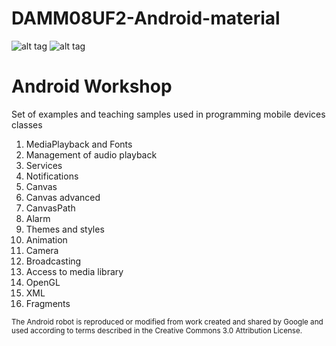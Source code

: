 # DAMM08UF2-Android-material

![alt tag](https://developer.android.com/images/brand/Android_Robot_100.png)
![alt tag](https://upload.wikimedia.org/wikipedia/commons/thumb/3/34/Android_Studio_icon.svg/100px-Android_Studio_icon.svg.png)

<h1>Android Workshop</h1>
<p>Set of examples and teaching samples used in programming mobile devices classes</p>

1. MediaPlayback and Fonts<br/>
2. Management of audio playback<br/>
3. Services<br/>
4. Notifications<br/>
5. Canvas<br/>
6. Canvas advanced<br/>
7. CanvasPath<br/>
8. Alarm<br/>
9. Themes and styles<br/>
11. Animation<br/>
12. Camera<br/>
14. Broadcasting<br/>
13. Access to media library<br/>
15. OpenGL<br/>
16. XML<br/>
17. Fragments<br/>

<sub>
The Android robot is reproduced or modified from work created and shared by Google and used according to terms described in the Creative Commons 3.0 Attribution License.
</sub>
